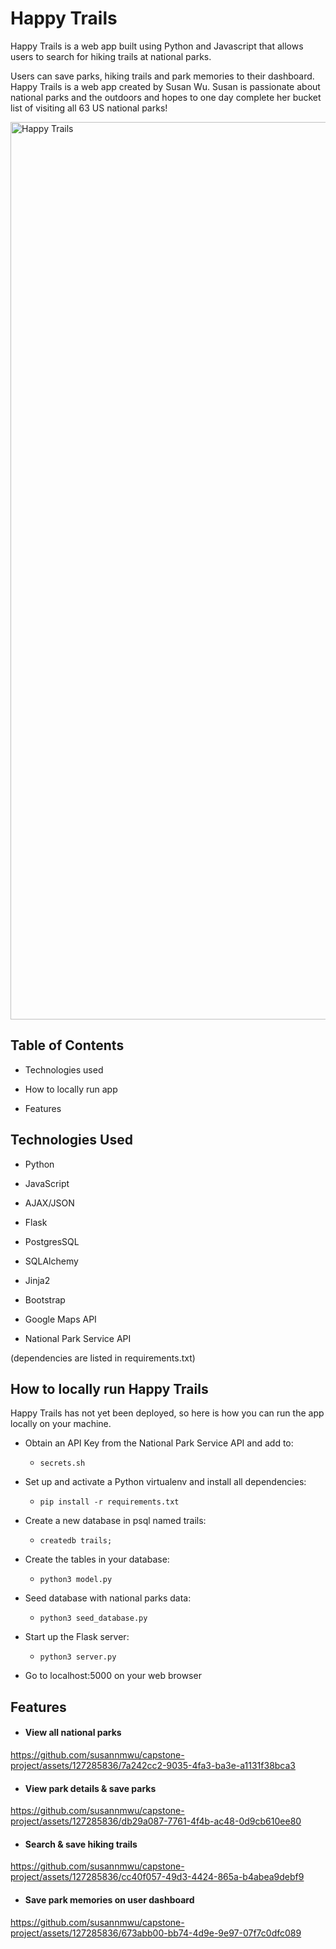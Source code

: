 # Happy Trails

Happy Trails is a web app built using Python and Javascript that allows users to search for hiking trails at national parks.

Users can save parks, hiking trails and park memories to their dashboard. Happy Trails is a web app created by Susan Wu. Susan is passionate about national parks and the outdoors and hopes to one day complete her bucket list of visiting all 63 US national parks!

<img width="1436" alt="Happy Trails" src="https://github.com/susannmwu/capstone-project/assets/127285836/384f9f43-d65f-46ce-9d37-a9bdcb65792a">

## Table of Contents

- Technologies used

- How to locally run app

- Features

## Technologies Used

- Python

- JavaScript

- AJAX/JSON

- Flask

- PostgresSQL

- SQLAlchemy

- Jinja2

- Bootstrap

- Google Maps API

- National Park Service API

(dependencies are listed in requirements.txt)

## How to locally run Happy Trails

Happy Trails has not yet been deployed, so here is how you can run the app locally on your machine.

- Obtain an API Key from the National Park Service API and add to:

  - `secrets.sh`

- Set up and activate a Python virtualenv and install all dependencies:

  - `pip install -r requirements.txt`

- Create a new database in psql named trails:

  - `createdb trails;`

- Create the tables in your database:

  - `python3 model.py`

- Seed database with national parks data:

  - `python3 seed_database.py`

- Start up the Flask server:

  - `python3 server.py`

- Go to localhost:5000 on your web browser

## Features

- #### View all national parks

https://github.com/susannmwu/capstone-project/assets/127285836/7a242cc2-9035-4fa3-ba3e-a1131f38bca3

- #### View park details & save parks

https://github.com/susannmwu/capstone-project/assets/127285836/db29a087-7761-4f4b-ac48-0d9cb610ee80

- #### Search & save hiking trails

https://github.com/susannmwu/capstone-project/assets/127285836/cc40f057-49d3-4424-865a-b4abea9debf9

- #### Save park memories on user dashboard

https://github.com/susannmwu/capstone-project/assets/127285836/673abb00-bb74-4d9e-9e97-07f7c0dfc089
